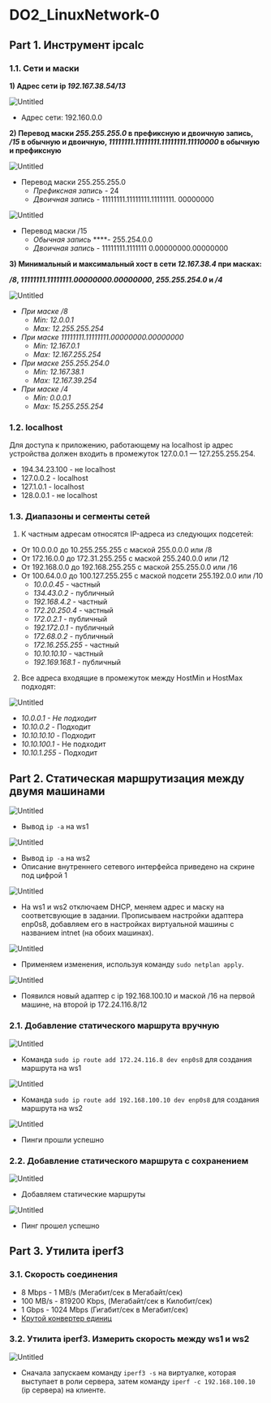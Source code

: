 # DO2_LinuxNetwork-0

## Part 1. Инструмент ipcalc

### 1.1. Сети и маски

**1) Адрес сети ip *192.167.38.54/13***

![Untitled](DO2_LinuxNetwork-0%204f06c2733feb471caf0edf23da688ab5/Untitled.png)

- Адрес сети: 192.160.0.0

**2) Перевод маски *255.255.255.0* в префиксную и двоичную запись, */15* в обычную и двоичную, *11111111.11111111.11111111.11110000* в обычную и префиксную**

![Untitled](DO2_LinuxNetwork-0%204f06c2733feb471caf0edf23da688ab5/Untitled%201.png)

- Перевод маски 255.255.255.0
    - *Префиксная запись* - 24
    - *Двоичная запись* - 11111111.11111111.11111111. 00000000

![Untitled](DO2_LinuxNetwork-0%204f06c2733feb471caf0edf23da688ab5/Untitled%202.png)

- Перевод маски /15
    - *Обычная запись* ****- 255.254.0.0
    - *Двоичная запись* - 11111111.1111111 0.00000000.00000000

**3) Минимальный и максимальный хост в сети *12.167.38.4* при масках:** 

***/8*, *11111111.11111111.00000000.00000000*, *255.255.254.0* и */4***

![Untitled](DO2_LinuxNetwork-0%204f06c2733feb471caf0edf23da688ab5/Untitled%203.png)

- *При маске /8*
    - *Min: 12.0.0.1*
    - *Max: 12.255.255.254*
- *При маске 11111111.11111111.00000000.00000000*
    - *Min: 12.167.0.1*
    - *Max: 12.167.255.254*
- *При маске 255.255.254.0*
    - *Min: 12.167.38.1*
    - *Max: 12.167.39.254*
- *При маске /4*
    - *Min: 0.0.0.1*
    - *Max: 15.255.255.254*

### 1.2. localhost

Для доступа к приложению, работающему на localhost ip адрес устройства должен входить в промежуток 127.0.0.1 — 127.255.255.254. 

- 194.34.23.100 - не localhost
- 127.0.0.2 - localhost
- 127.1.0.1 - localhost
- 128.0.0.1 - не localhost

### 1.3. Диапазоны и сегменты сетей

1) К частным адресам относятся IP-адреса из следующих подсетей:

- От 10.0.0.0 до 10.255.255.255 с маской 255.0.0.0 или /8
- От 172.16.0.0 до 172.31.255.255 с маской 255.240.0.0 или /12
- От 192.168.0.0 до 192.168.255.255 с маской 255.255.0.0 или /16
- От 100.64.0.0 до 100.127.255.255 с маской подсети 255.192.0.0 или /10
    - *10.0.0.45 -* частный
    - *134.43.0.2 -* публичный
    - *192.168.4.2 -* частный
    - *172.20.250.4 -* частный
    - *172.0.2.1 -* публичный
    - *192.172.0.1 -* публичный
    - *172.68.0.2 -* публичный
    - *172.16.255.255 -* частный
    - *10.10.10.10 -* частный
    - *192.169.168.1 -* публичный

2) Все адреса входящие в промежуток между HostMin и HostMax подходят:

![Untitled](DO2_LinuxNetwork-0%204f06c2733feb471caf0edf23da688ab5/Untitled%204.png)

- *10.0.0.1 - Не подходит*
- *10.10.0.2* - Подходит
- *10.10.10.10* - Подходит
- *10.10.100.1* - Не подходит
- *10.10.1.255* - Подходит

## **Part 2. Статическая маршрутизация между двумя машинами**

![Untitled](DO2_LinuxNetwork-0%204f06c2733feb471caf0edf23da688ab5/Untitled%205.png)

- Вывод `ip -a` на ws1

![Untitled](DO2_LinuxNetwork-0%204f06c2733feb471caf0edf23da688ab5/Untitled%206.png)

- Вывод `ip -a` на ws2
- Описание внутреннего сетевого интерфейса приведено на скрине под цифрой 1

![Untitled](DO2_LinuxNetwork-0%204f06c2733feb471caf0edf23da688ab5/Untitled%207.png)

- На ws1 и ws2 отключаем DHCP, меняем адрес и маску на соответсвующие в задании. Прописываем настройки адаптера enp0s8, добавляем его в настройках виртуальной машины с названием intnet (на обоих машинах).

![Untitled](DO2_LinuxNetwork-0%204f06c2733feb471caf0edf23da688ab5/Untitled%208.png)

- Применяем изменения, используя команду `sudo netplan apply`.

![Untitled](DO2_LinuxNetwork-0%204f06c2733feb471caf0edf23da688ab5/Untitled%209.png)

- Появился новый адаптер с ip 192.168.100.10 и маской /16 на первой машине, на второй  ip 172.24.116.8/12

### 2.1. **Добавление статического маршрута вручную**

![Untitled](DO2_LinuxNetwork-0%204f06c2733feb471caf0edf23da688ab5/Untitled%2010.png)

- Команда `sudo ip route add 172.24.116.8 dev enp0s8` для создания маршрута на ws1

![Untitled](DO2_LinuxNetwork-0%204f06c2733feb471caf0edf23da688ab5/Untitled%2011.png)

- Команда `sudo ip route add 192.168.100.10 dev enp0s8` для создания маршрута на ws2

![Untitled](DO2_LinuxNetwork-0%204f06c2733feb471caf0edf23da688ab5/Untitled%2012.png)

- Пинги прошли успешно

### 2.2. Добавление статического маршрута с сохранением

![Untitled](DO2_LinuxNetwork-0%204f06c2733feb471caf0edf23da688ab5/Untitled%2013.png)

- Добавляем статические маршруты

![Untitled](DO2_LinuxNetwork-0%204f06c2733feb471caf0edf23da688ab5/Untitled%2014.png)

- Пинг прошел успешно

## Part 3. Утилита iperf3

### 3.1. Скорость соединения

- 8 Mbps - 1 MB/s (Мегабит/сек в Мегабайт/сек)
- 100 MB/s - 819200 Kbps, (Мегабайт/сек в Килобит/сек)
- 1 Gbps - 1024 Mbps (Гигабит/сек в Мегабит/сек)
- [Крутой конвертер единиц](https://convertlive.com/ru/%D0%BA%D0%BE%D0%BD%D0%B2%D0%B5%D1%80%D1%82%D0%B8%D1%80%D0%BE%D0%B2%D0%B0%D1%82%D1%8C)

### 3.2. Утилита iperf3. Измерить скорость между ws1 и ws2

![Untitled](DO2_LinuxNetwork-0%204f06c2733feb471caf0edf23da688ab5/Untitled%2015.png)

- Сначала запускаем команду `iperf3 -s` на виртуалке, которая выступает в роли сервера, затем команду `iperf -c 192.168.100.10` (ip сервера) на клиенте.
